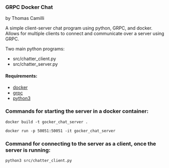### GRPC Docker Chat
by Thomas Camilli

A simple client-server chat program using python, GRPC, and docker. Allows for multiple clients to connect and communicate over a server using GRPC.

Two main python programs:
* src/chatter_client.py
* src/chatter_server.py

#### Requirements:
* [docker](https://docs.docker.com/get-docker/)
* [grpc](https://grpc.io/docs/languages/python/quickstart/)
* [python3](https://www.python.org/downloads/)

### Commands for starting the server in a docker container:
```docker build -t gocker_chat_server .```

```docker run -p 50051:50051 -it gocker_chat_server```


### Command for connecting to the server as a client, once the server is running:
```python3 src/chatter_client.py```

